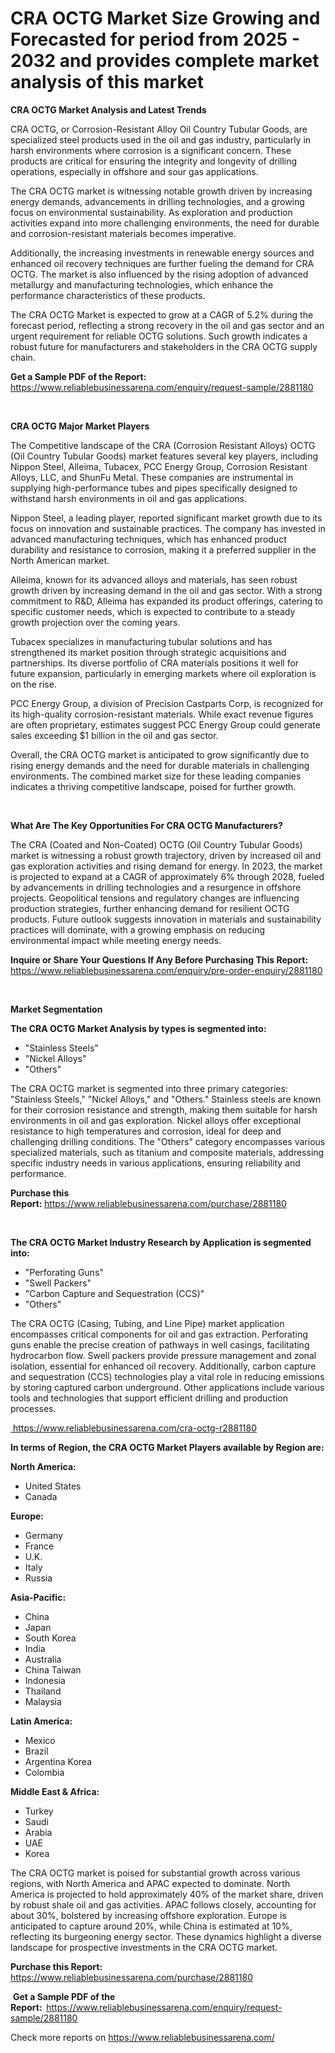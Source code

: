 <p><h1>CRA OCTG Market Size Growing and Forecasted for period from 2025 - 2032 and provides complete market analysis of this market</h1></p><p><strong>CRA OCTG Market Analysis and Latest Trends</strong></p>
<p><p>CRA OCTG, or Corrosion-Resistant Alloy Oil Country Tubular Goods, are specialized steel products used in the oil and gas industry, particularly in harsh environments where corrosion is a significant concern. These products are critical for ensuring the integrity and longevity of drilling operations, especially in offshore and sour gas applications. </p><p>The CRA OCTG market is witnessing notable growth driven by increasing energy demands, advancements in drilling technologies, and a growing focus on environmental sustainability. As exploration and production activities expand into more challenging environments, the need for durable and corrosion-resistant materials becomes imperative. </p><p>Additionally, the increasing investments in renewable energy sources and enhanced oil recovery techniques are further fueling the demand for CRA OCTG. The market is also influenced by the rising adoption of advanced metallurgy and manufacturing technologies, which enhance the performance characteristics of these products. </p><p>The CRA OCTG Market is expected to grow at a CAGR of 5.2% during the forecast period, reflecting a strong recovery in the oil and gas sector and an urgent requirement for reliable OCTG solutions. Such growth indicates a robust future for manufacturers and stakeholders in the CRA OCTG supply chain.</p></p>
<p><strong>Get a Sample PDF of the Report:&nbsp;</strong> <a href="https://www.reliablebusinessarena.com/enquiry/request-sample/2881180?utm_campaign=2294&utm_medium=2&utm_source=Github&utm_content=ia&utm_term=12032025&utm_id=cra-octg">https://www.reliablebusinessarena.com/enquiry/request-sample/2881180</a></p>
<p>&nbsp;</p>
<p><strong>CRA OCTG Major Market Players</strong></p>
<p><p>The Competitive landscape of the CRA (Corrosion Resistant Alloys) OCTG (Oil Country Tubular Goods) market features several key players, including Nippon Steel, Alleima, Tubacex, PCC Energy Group, Corrosion Resistant Alloys, LLC, and ShunFu Metal. These companies are instrumental in supplying high-performance tubes and pipes specifically designed to withstand harsh environments in oil and gas applications.</p><p>Nippon Steel, a leading player, reported significant market growth due to its focus on innovation and sustainable practices. The company has invested in advanced manufacturing techniques, which has enhanced product durability and resistance to corrosion, making it a preferred supplier in the North American market.</p><p>Alleima, known for its advanced alloys and materials, has seen robust growth driven by increasing demand in the oil and gas sector. With a strong commitment to R&D, Alleima has expanded its product offerings, catering to specific customer needs, which is expected to contribute to a steady growth projection over the coming years.</p><p>Tubacex specializes in manufacturing tubular solutions and has strengthened its market position through strategic acquisitions and partnerships. Its diverse portfolio of CRA materials positions it well for future expansion, particularly in emerging markets where oil exploration is on the rise.</p><p>PCC Energy Group, a division of Precision Castparts Corp, is recognized for its high-quality corrosion-resistant materials. While exact revenue figures are often proprietary, estimates suggest PCC Energy Group could generate sales exceeding $1 billion in the oil and gas sector.</p><p>Overall, the CRA OCTG market is anticipated to grow significantly due to rising energy demands and the need for durable materials in challenging environments. The combined market size for these leading companies indicates a thriving competitive landscape, poised for further growth.</p></p>
<p>&nbsp;</p>
<p><strong>What Are The Key Opportunities For CRA OCTG Manufacturers?</strong></p>
<p><p>The CRA (Coated and Non-Coated) OCTG (Oil Country Tubular Goods) market is witnessing a robust growth trajectory, driven by increased oil and gas exploration activities and rising demand for energy. In 2023, the market is projected to expand at a CAGR of approximately 6% through 2028, fueled by advancements in drilling technologies and a resurgence in offshore projects. Geopolitical tensions and regulatory changes are influencing production strategies, further enhancing demand for resilient OCTG products. Future outlook suggests innovation in materials and sustainability practices will dominate, with a growing emphasis on reducing environmental impact while meeting energy needs.</p></p>
<p><strong>Inquire or Share Your Questions If Any Before Purchasing This Report:</strong> <a href="https://www.reliablebusinessarena.com/enquiry/pre-order-enquiry/2881180?utm_campaign=2294&utm_medium=2&utm_source=Github&utm_content=ia&utm_term=12032025&utm_id=cra-octg">https://www.reliablebusinessarena.com/enquiry/pre-order-enquiry/2881180</a></p>
<p>&nbsp;</p>
<p><strong>Market Segmentation</strong></p>
<p><strong>The CRA OCTG Market Analysis by types is segmented into:</strong></p>
<p><ul><li>"Stainless Steels"</li><li>"Nickel Alloys"</li><li>"Others"</li></ul></p>
<p><p>The CRA OCTG market is segmented into three primary categories: "Stainless Steels," "Nickel Alloys," and "Others." Stainless steels are known for their corrosion resistance and strength, making them suitable for harsh environments in oil and gas exploration. Nickel alloys offer exceptional resistance to high temperatures and corrosion, ideal for deep and challenging drilling conditions. The "Others" category encompasses various specialized materials, such as titanium and composite materials, addressing specific industry needs in various applications, ensuring reliability and performance.</p></p>
<p><strong>Purchase this Report:&nbsp;</strong><a href="https://www.reliablebusinessarena.com/purchase/2881180?utm_campaign=2294&utm_medium=2&utm_source=Github&utm_content=ia&utm_term=12032025&utm_id=cra-octg">https://www.reliablebusinessarena.com/purchase/2881180</a></p>
<p>&nbsp;</p>
<p><strong>The CRA OCTG Market Industry Research by Application is segmented into:</strong></p>
<p><ul><li>"Perforating Guns"</li><li>"Swell Packers"</li><li>"Carbon Capture and Sequestration (CCS)"</li><li>"Others"</li></ul></p>
<p><p>The CRA OCTG (Casing, Tubing, and Line Pipe) market application encompasses critical components for oil and gas extraction. Perforating guns enable the precise creation of pathways in well casings, facilitating hydrocarbon flow. Swell packers provide pressure management and zonal isolation, essential for enhanced oil recovery. Additionally, carbon capture and sequestration (CCS) technologies play a vital role in reducing emissions by storing captured carbon underground. Other applications include various tools and technologies that support efficient drilling and production processes.</p></p>
<p><a href="https://www.reliablebusinessarena.com/cra-octg-r2881180?utm_campaign=2294&utm_medium=2&utm_source=Github&utm_content=ia&utm_term=12032025&utm_id=cra-octg">&nbsp;https://www.reliablebusinessarena.com/cra-octg-r2881180</a></p>
<p><strong>In terms of Region, the CRA OCTG Market Players available by Region are:</strong></p>
<p>
    <p> <strong> North America: </strong>
        <ul>
            <li>United States</li>
            <li>Canada</li>
        </ul>
        </p> 
    <p> <strong> Europe: </strong>
        <ul>
            <li>Germany</li>
            <li>France</li>
            <li>U.K.</li>
            <li>Italy</li>
            <li>Russia</li>
        </ul>
        </p> 
    <p> <strong> Asia-Pacific: </strong>
        <ul>
            <li>China</li>
            <li>Japan</li>
            <li>South Korea</li>
            <li>India</li>
            <li>Australia</li>
            <li>China Taiwan</li>
            <li>Indonesia</li>
            <li>Thailand</li>
            <li>Malaysia</li>
        </ul>
        </p> 
    <p> <strong> Latin America: </strong>
        <ul>
            <li>Mexico</li>
            <li>Brazil</li>
            <li>Argentina Korea</li>
            <li>Colombia</li>
        </ul>
        </p> 
    <p> <strong> Middle East & Africa: </strong>
        <ul>
            <li>Turkey</li>
            <li>Saudi</li>
            <li>Arabia</li>
            <li>UAE</li>
            <li>Korea</li>
        </ul>
    </p>
    </p>
<p><p>The CRA OCTG market is poised for substantial growth across various regions, with North America and APAC expected to dominate. North America is projected to hold approximately 40% of the market share, driven by robust shale oil and gas activities. APAC follows closely, accounting for about 30%, bolstered by increasing offshore exploration. Europe is anticipated to capture around 20%, while China is estimated at 10%, reflecting its burgeoning energy sector. These dynamics highlight a diverse landscape for prospective investments in the CRA OCTG market.</p></p>
<p><strong>Purchase this Report: </strong><a href="https://www.reliablebusinessarena.com/purchase/2881180?utm_campaign=2294&utm_medium=2&utm_source=Github&utm_content=ia&utm_term=12032025&utm_id=cra-octg">https://www.reliablebusinessarena.com/purchase/2881180</a></p>
<p>&nbsp;<strong>Get a Sample PDF of the Report:&nbsp;&nbsp;</strong><a href="https://www.reliablebusinessarena.com/enquiry/request-sample/2881180?utm_campaign=2294&utm_medium=2&utm_source=Github&utm_content=ia&utm_term=12032025&utm_id=cra-octg">https://www.reliablebusinessarena.com/enquiry/request-sample/2881180</a></p>
<p><strong></strong></p>
<p>Check more reports on <a href="https://www.reliablebusinessarena.com/?utm_campaign=2294&utm_medium=2&utm_source=Github&utm_content=ia&utm_term=12032025&utm_id=cra-octg">https://www.reliablebusinessarena.com/</a></p>
